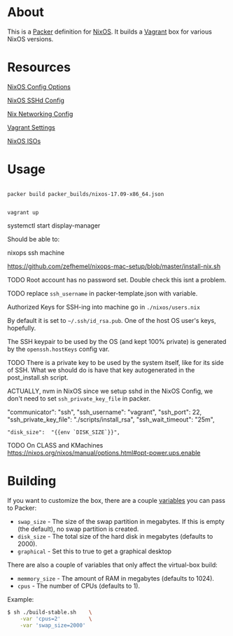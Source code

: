 # About

This is a [Packer](http://packer.io) definition for [NixOS](http://nixos.org). It builds a [Vagrant](http://www.vagrantup.com/) box for various NixOS versions.


# Resources

[NixOS Config Options](https://nixos.org/nixos/manual/options.html)

[NixOS SSHd Config](https://github.com/NixOS/nixpkgs/blob/master/nixos/modules/services/networking/ssh/sshd.nix)

[Nix Networking Config](https://github.com/NixOS/nixos/blob/master/modules/tasks/network-interfaces.nix)

[Vagrant Settings](https://www.vagrantup.com/docs/vagrantfile/machine_settings.html)

[NixOS ISOs](https://nixos.org/channels/)

# Usage

```

packer build packer_builds/nixos-17.09-x86_64.json


vagrant up
```

systemctl start display-manager


Should be able to:

nixops ssh machine

https://github.com/zefhemel/nixops-mac-setup/blob/master/install-nix.sh



TODO Root account has no password set.  Double check this isnt a problem.

TODO replace `ssh_username` in packer-template.json with variable.





Authorized Keys for SSH-ing into machine go in `./nixos/users.nix`

By default it is set to `~/.ssh/id_rsa.pub`. One of the host OS user's keys, hopefully.

The SSH keypair to be used by the OS (and kept 100% private) is 
generated by the `openssh.hostKeys` config var.




TODO There is a private key to be used by the system itself, like
for its side of SSH.  What we should do is have that key autogenerated in the post_install.sh script.

ACTUALLY, nvm in NixOS since we setup sshd in the NixOS Config, we don't need to set `ssh_private_key_file` in packer.

"communicator": "ssh",
"ssh_username": "vagrant",
"ssh_port": 22,
"ssh_private_key_file": "./scripts/install_rsa",
"ssh_wait_timeout": "25m",

    "disk_size":  "{{env `DISK_SIZE`}}",




TODO On CLASS and KMachines
https://nixos.org/nixos/manual/options.html#opt-power.ups.enable




# Building

If you want to customize the box, there are a couple
[variables](http://www.packer.io/docs/templates/user-variables.html) you can
pass to Packer:

* `swap_size` - The size of the swap partition in megabytes. If this is empty (the
  default), no swap partition is created.
* `disk_size` - The total size of the hard disk in megabytes (defaults
  to 2000).
* `graphical` - Set this to true to get a graphical desktop

There are also a couple of variables that only affect the virtual-box build:

* `memmory_size` - The amount of RAM in megabytes (defaults to 1024).
* `cpus` - The number of CPUs (defaults to 1).

Example:

``` bash
$ sh ./build-stable.sh    \
    -var 'cpus=2'         \
    -var 'swap_size=2000'
```
